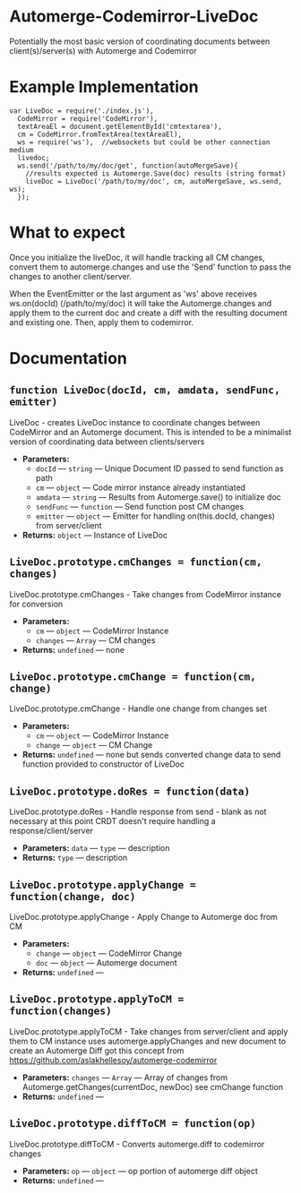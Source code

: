 # Automerge-Codemirror-LiveDoc
Potentially the most basic version of coordinating documents between client(s)/server(s) with Automerge and Codemirror

# Example Implementation

    var LiveDoc = require('./index.js'),
      CodeMirror = require('CodeMirror'),
      textAreaEl = document.getElementById('cmtextarea'),
      cm = CodeMirror.fromTextArea(textAreaEl),
      ws = require('ws'),  //websockets but could be other connection medium
      livedoc;
      ws.send('/path/to/my/doc/get', function(autoMergeSave){
        //results expected is Automerge.Save(doc) results (string format)
        liveDoc = LiveDoc('/path/to/my/doc', cm, autoMergeSave, ws.send, ws);
      });

#  What to expect
Once you initialize the liveDoc, it will handle tracking all CM changes, convert them to automerge.changes
and use the 'Send' function to pass the changes to another client/server.  

When the EventEmitter or the last argument as 'ws' above receives ws.on(docId) (/path/to/my/doc)
it will take the Automerge.changes and apply them to the current doc and create a diff with the 
resulting document and existing one.  Then, apply them to codemirror.

# Documentation

## `function LiveDoc(docId, cm, amdata, sendFunc, emitter)`

LiveDoc - creates LiveDoc instance to coordinate changes between CodeMirror and an Automerge document. This is intended to be a minimalist version of coordinating data between clients/servers

 * **Parameters:**
   * `docId` — `string` — Unique Document ID passed to send function as path
   * `cm` — `object` — Code mirror instance already instantiated
   * `amdata` — `string` — Results from Automerge.save() to initialize doc
   * `sendFunc` — `function` — Send function post CM changes
   * `emitter` — `object` — Emitter for handling on(this.docId, changes) from server/client
 * **Returns:** `object` — Instance of LiveDoc

## `LiveDoc.prototype.cmChanges = function(cm, changes)`

LiveDoc.prototype.cmChanges - Take changes from CodeMirror instance for conversion

 * **Parameters:**
   * `cm` — `object` — CodeMirror Instance
   * `changes` — `Array` — CM changes
 * **Returns:** `undefined` — none

## `LiveDoc.prototype.cmChange = function(cm, change)`

LiveDoc.prototype.cmChange - Handle one change from changes set

 * **Parameters:**
   * `cm` — `object` — CodeMirror Instance
   * `change` — `object` — CM Change
 * **Returns:** `undefined` — none but sends converted change data to send function provided to constructor of LiveDoc

## `LiveDoc.prototype.doRes = function(data)`

LiveDoc.prototype.doRes - Handle response from send - blank as not necessary at this point CRDT doesn't require handling a response/client/server

 * **Parameters:** `data` — `type` — description
 * **Returns:** `type` — description

## `LiveDoc.prototype.applyChange = function(change, doc)`

LiveDoc.prototype.applyChange - Apply Change to Automerge doc from CM

 * **Parameters:**
   * `change` — `object` — CodeMirror Change
   * `doc` — `object` — Automerge document
 * **Returns:** `undefined` — 

## `LiveDoc.prototype.applyToCM = function(changes)`

LiveDoc.prototype.applyToCM - Take changes from server/client and apply them to CM instance uses automerge.applyChanges and new document to create an Automerge Diff got this concept from https://github.com/aslakhellesoy/automerge-codemirror

 * **Parameters:** `changes` — `Array` — Array of changes from Automerge.getChanges(currentDoc, newDoc) see cmChange function
 * **Returns:** `undefined` — 

## `LiveDoc.prototype.diffToCM = function(op)`

LiveDoc.prototype.diffToCM - Converts automerge.diff to codemirror changes

 * **Parameters:** `op` — `object` — op portion of automerge diff object
 * **Returns:** `undefined` — 


